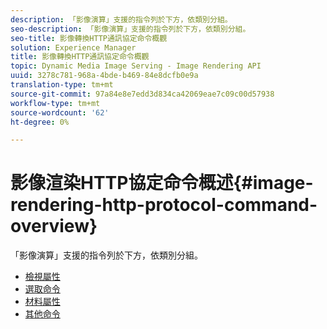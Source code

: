 ```yaml
---
description: 「影像演算」支援的指令列於下方，依類別分組。
seo-description: 「影像演算」支援的指令列於下方，依類別分組。
seo-title: 影像轉換HTTP通訊協定命令概觀
solution: Experience Manager
title: 影像轉換HTTP通訊協定命令概觀
topic: Dynamic Media Image Serving - Image Rendering API
uuid: 3278c781-968a-4bde-b469-84e8dcfb0e9a
translation-type: tm+mt
source-git-commit: 97a84e8e7edd3d834ca42069eae7c09c00d57938
workflow-type: tm+mt
source-wordcount: '62'
ht-degree: 0%

---
```



# 影像渲染HTTP協定命令概述{#image-rendering-http-protocol-command-overview}

「影像演算」支援的指令列於下方，依類別分組。

* [檢視屬性](r-ir-view-attributes.md)
* [選取命令](r-ir-selection-commands.md)
* [材料屬性](r-ir-material-attributes.md)
* [其他命令](r-ir-miscellaneous-commands.md)
